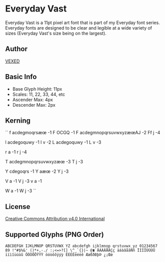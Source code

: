 # Everyday Vast
Everyday Vast is a 11pt pixel art font that is part of my Everyday font series. Everyday fonts are designed to be clear and legible at a wide variety of sizes (Everyday Vast's size being on the largest).

## Author
[VEXED](https://v3x3d.itch.io/)

## Basic Info
- Base Glyph Height: 11px
- Scales: 11, 22, 33, 44, etc
- Ascender Max: 4px
- Descender Max: 2px

## Kerning
``
f acdegmoqrsæœ -1
F OCGQ -1
F acdegmnopqrsuvwxyzæœAJ -2
Ff j -4

l acdegoquwy -1
l v -2
L acdegoquwy -1
L v -3

r a -1
r j -4

T acdegmnopqrsuvwxyzæœ -3
T j -3

Y cdegoqrs  -1
Y aæœ -2
Y j -3

V a -1
V j -3
v a -1

W a -1
W j -3
``

## License
[Creative Commons Attribution v4.0 International](https://creativecommons.org/licenses/by/4.0/deed.en)

## Supported Glyphs (PNG Order)
``
ABCDEFGH
IJKLMNOP
QRSTUVWX
YZ
abcdefgh
ijklmnop
qrstuvwx
yz
01234567
89
 !"#$%&'
()*+,-./
:;<=>?[]
\^_`{}|~
@∎
ÄÁÀÂÅÃÇç
äáàâåãÑñ
ÏÍÌÎÜÚÙÛ
ïíìîüúùû
ÖÓÒÔÕŸÝỲ
öóòôõÿýỳ
ËÉÈÊëéèê
ÆæßðÐþÞ
¿¡Œœ
``
